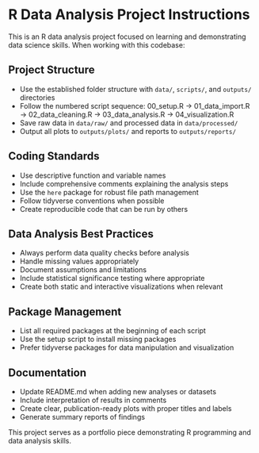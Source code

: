 <!-- Use this file to provide workspace-specific custom instructions to Copilot. For more details, visit https://code.visualstudio.com/docs/copilot/copilot-customization#_use-a-githubcopilotinstructionsmd-file -->

# R Data Analysis Project Instructions

This is an R data analysis project focused on learning and demonstrating data science skills. When working with this codebase:

## Project Structure
- Use the established folder structure with `data/`, `scripts/`, and `outputs/` directories
- Follow the numbered script sequence: 00_setup.R → 01_data_import.R → 02_data_cleaning.R → 03_data_analysis.R → 04_visualization.R
- Save raw data in `data/raw/` and processed data in `data/processed/`
- Output all plots to `outputs/plots/` and reports to `outputs/reports/`

## Coding Standards
- Use descriptive function and variable names
- Include comprehensive comments explaining the analysis steps
- Use the `here` package for robust file path management
- Follow tidyverse conventions when possible
- Create reproducible code that can be run by others

## Data Analysis Best Practices
- Always perform data quality checks before analysis
- Handle missing values appropriately
- Document assumptions and limitations
- Include statistical significance testing where appropriate
- Create both static and interactive visualizations when relevant

## Package Management
- List all required packages at the beginning of each script
- Use the setup script to install missing packages
- Prefer tidyverse packages for data manipulation and visualization

## Documentation
- Update README.md when adding new analyses or datasets
- Include interpretation of results in comments
- Create clear, publication-ready plots with proper titles and labels
- Generate summary reports of findings

This project serves as a portfolio piece demonstrating R programming and data analysis skills.
